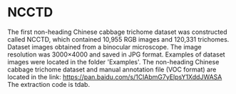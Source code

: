 # NCCTD
The first non-heading Chinese cabbage trichome dataset was constructed called NCCTD, which contained 10,955 RGB images and 120,331 trichomes. Dataset images obtained from a binocular microscope. The image resolution was 3000×4000 and saved in JPG format.
Examples of dataset images  were located in the folder 'Examples'.
The non-heading Chinese cabbage trichome dataset and manual annotation file (VOC format) are located in the link: https://pan.baidu.com/s/1ClAbmG7yElpsY1XddJWASA 
The extraction code is tdab.
